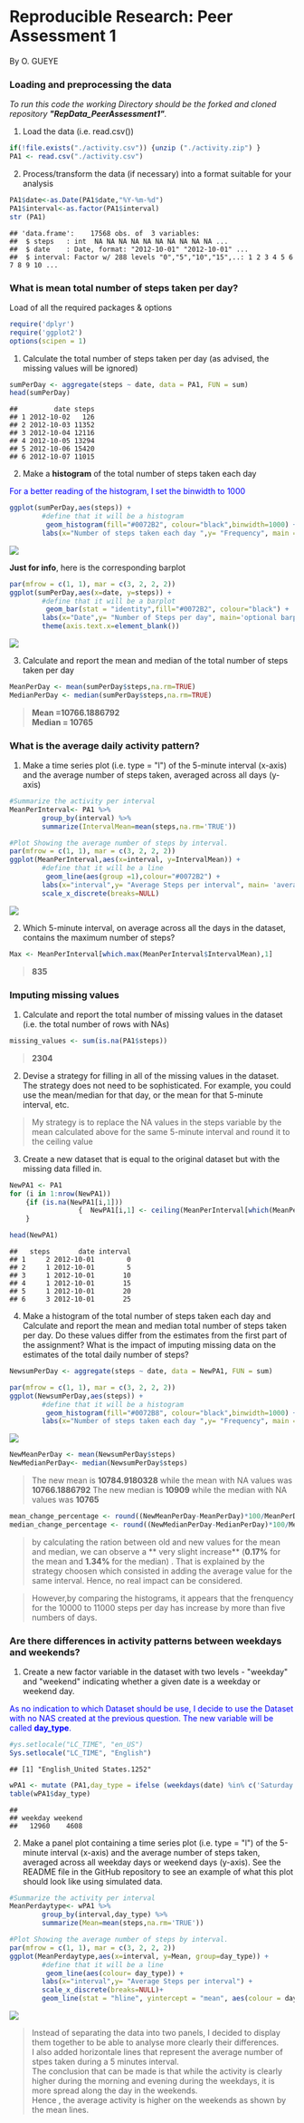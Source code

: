 # Reproducible Research: Peer Assessment 1

By O. GUEYE

### Loading and preprocessing the data
*To run this code the working Directory should be the forked and cloned repository __"RepData_PeerAssessment1"__.*

1. Load the data (i.e. read.csv())

```r
if(!file.exists("./activity.csv")) {unzip ("./activity.zip") }
PA1 <- read.csv("./activity.csv")
```
  
  

2. Process/transform the data (if necessary) into a format suitable for your analysis

```r
PA1$date<-as.Date(PA1$date,"%Y-%m-%d")
PA1$interval<-as.factor(PA1$interval)
str (PA1)
```

```
## 'data.frame':	17568 obs. of  3 variables:
##  $ steps   : int  NA NA NA NA NA NA NA NA NA NA ...
##  $ date    : Date, format: "2012-10-01" "2012-10-01" ...
##  $ interval: Factor w/ 288 levels "0","5","10","15",..: 1 2 3 4 5 6 7 8 9 10 ...
```
  
  
    
### What is mean total number of steps taken per day?

Load of all the required packages & options

```r
require('dplyr')
require('ggplot2')
options(scipen = 1)
```


1. Calculate the total number of steps taken per day (as advised, the missing values will be ignored)

```r
sumPerDay <- aggregate(steps ~ date, data = PA1, FUN = sum)
head(sumPerDay)
```

```
##         date steps
## 1 2012-10-02   126
## 2 2012-10-03 11352
## 3 2012-10-04 12116
## 4 2012-10-05 13294
## 5 2012-10-06 15420
## 6 2012-10-07 11015
```


2. Make a **histogram** of the total number of steps taken each day  

<span style="color:blue">For a better reading of the histogram, I set the binwidth to 1000</span>

```r
ggplot(sumPerDay,aes(steps)) + 
        #define that it will be a histogram
         geom_histogram(fill="#0072B2", colour="black",binwidth=1000) +
        labs(x="Number of steps taken each day ",y= "Frequency", main = 'total number of steps taken each day')
```

![](PA1_template_files/figure-html/unnamed-chunk-4-1.png) 



**Just for info**, here is the corresponding barplot

```r
par(mfrow = c(1, 1), mar = c(3, 2, 2, 2))
ggplot(sumPerDay,aes(x=date, y=steps)) + 
        #define that it will be a barplot
         geom_bar(stat = "identity",fill="#0072B2", colour="black") +
        labs(x="Date",y= "Number of Steps per day", main='optional barplot  the about total number of steps taken each day') +
        theme(axis.text.x=element_blank())
```

![](PA1_template_files/figure-html/unnamed-chunk-5-1.png) 


3. Calculate and report the mean and median of the total number of steps taken per day

```r
MeanPerDay <- mean(sumPerDay$steps,na.rm=TRUE)
MedianPerDay <- median(sumPerDay$steps,na.rm=TRUE)
```
>**Mean =10766.1886792**  
>**Median = 10765**


### What is the average daily activity pattern?
1. Make a time series plot (i.e. type = "l") of the 5-minute interval (x-axis) and the average number of steps taken, averaged across all days (y-axis)


```r
#Summarize the activity per interval
MeanPerInterval<- PA1 %>% 
        group_by(interval) %>%
        summarize(IntervalMean=mean(steps,na.rm='TRUE'))

#Plot Showing the average number of steps by interval.
par(mfrow = c(1, 1), mar = c(3, 2, 2, 2))
ggplot(MeanPerInterval,aes(x=interval, y=IntervalMean)) + 
        #define that it will be a line
         geom_line(aes(group =1),colour="#0072B2") +
        labs(x="interval",y= "Average Steps per interval", main= 'average number of steps taken across all day') +
        scale_x_discrete(breaks=NULL)
```

![](PA1_template_files/figure-html/unnamed-chunk-7-1.png) 

2. Which 5-minute interval, on average across all the days in the dataset, contains the maximum number of steps?

```r
Max <- MeanPerInterval[which.max(MeanPerInterval$IntervalMean),1]
```
>**835**        
    
### Imputing missing values

1. Calculate and report the total number of missing values in the dataset (i.e. the total number of rows with NAs)


```r
missing_values <- sum(is.na(PA1$steps))
```
>**2304**

2. Devise a strategy for filling in all of the missing values in the dataset. The strategy does not need to be sophisticated. For example, you could use the mean/median for that day, or the mean for that 5-minute interval, etc.

> My strategy is to replace the NA values in the steps variable by the mean calculated above for the same 5-minute  interval and round it to the ceiling value


3. Create a new dataset that is equal to the original dataset but with the missing data filled in.

```r
NewPA1 <- PA1
for (i in 1:nrow(NewPA1)) 
    {if (is.na(NewPA1[i,1]))
                 {  NewPA1[i,1] <- ceiling(MeanPerInterval[which(MeanPerInterval$interval == NewPA1[i,3]),2]) }
    }

head(NewPA1)
```

```
##   steps       date interval
## 1     2 2012-10-01        0
## 2     1 2012-10-01        5
## 3     1 2012-10-01       10
## 4     1 2012-10-01       15
## 5     1 2012-10-01       20
## 6     3 2012-10-01       25
```

4. Make a histogram of the total number of steps taken each day and Calculate and report the mean and median total number of steps taken per day. Do these values differ from the estimates from the first part of the assignment? What is the impact of imputing missing data on the estimates of the total daily number of steps?


```r
NewsumPerDay <- aggregate(steps ~ date, data = NewPA1, FUN = sum)

par(mfrow = c(1, 1), mar = c(3, 2, 2, 2))
ggplot(NewsumPerDay,aes(steps)) + 
        #define that it will be a histogram
         geom_histogram(fill="#0072B8", colour="black",binwidth=1000) +
        labs(x="Number of steps taken each day ",y= "Frequency", main ='total number of steps taken by day (after NAs replacement)')
```

![](PA1_template_files/figure-html/unnamed-chunk-11-1.png) 

```r
NewMeanPerDay <- mean(NewsumPerDay$steps)
NewMedianPerDay<- median(NewsumPerDay$steps)
```

>The new mean is **10784.9180328** while the mean with NA values was **10766.1886792**
>The new median is **10909** while the median  with NA values was **10765**


```r
mean_change_percentage <- round((NewMeanPerDay-MeanPerDay)*100/MeanPerDay,2)
median_change_percentage <- round((NewMedianPerDay-MedianPerDay)*100/MedianPerDay,2)
```


>by calculating the ration between old and new values for the mean and median, we can observe a  ** very slight increase**  (**0.17%** for the mean  and **1.34%** for the median) . That is explained by the strategy choosen which consisted in adding the average value for the same interval. Hence, no real impact can be considered. 

>However,by comparing the histograms, it appears that the frenquency for the 10000 to 11000 steps per day has increase by more than five numbers of days. 

 
### Are there differences in activity patterns between weekdays and weekends?


1. Create a new factor variable in the dataset with two levels - "weekday" and "weekend" indicating whether a given date is a weekday or weekend day.  

<span style="color:blue">As no indication to which Dataset should be use, I decide to use the Dataset with no NAS created at the previous question. The new variable will be called **day_type**.<span style="color:blue">


```r
#ys.setlocale("LC_TIME", "en_US")
Sys.setlocale("LC_TIME", "English")
```

```
## [1] "English_United States.1252"
```

```r
wPA1 <- mutate (PA1,day_type = ifelse (weekdays(date) %in% c('Saturday', 'Sunday'),'weekend', 'weekday'))
table(wPA1$day_type)
```

```
## 
## weekday weekend 
##   12960    4608
```

2. Make a panel plot containing a time series plot (i.e. type = "l") of the 5-minute interval (x-axis) and the average number of steps taken, averaged across all weekday days or weekend days (y-axis). See the README file in the GitHub repository to see an example of what this plot should look like using simulated data.


```r
#Summarize the activity per interval
MeanPerdaytype<- wPA1 %>% 
        group_by(interval,day_type) %>%
        summarize(Mean=mean(steps,na.rm='TRUE'))

#Plot Showing the average number of steps by interval.
par(mfrow = c(1, 1), mar = c(3, 2, 2, 2))
ggplot(MeanPerdaytype,aes(x=interval, y=Mean, group=day_type)) + 
        #define that it will be a line
         geom_line(aes(colour= day_type)) +
        labs(x="interval",y= "Average Steps per interval") +
        scale_x_discrete(breaks=NULL)+
        geom_line(stat = "hline", yintercept = "mean", aes(colour = day_type))
```

![](PA1_template_files/figure-html/unnamed-chunk-14-1.png) 

>Instead of separating the data into two panels, I decided to display them together to be able to analyse more clearly their differences.  
I also added horizontale lines that represent the average number of stpes taken during a 5 minutes interval.  
The conclusion that can be made is that while the activity is clearly higher during the morning  and evening during the weekdays, it is more spread along the day in the weekends.  
Hence , the average activity is higher on the weekends as shown by the mean lines.

